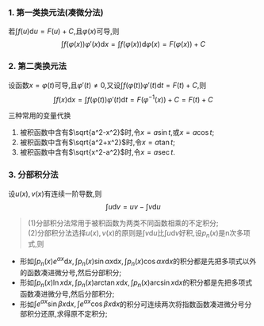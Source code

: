 ### 1. 第一类换元法(凑微分法)

若$\int f(u)\mathrm{d}u=F(u)+C$,且$\varphi(x)$可导,则
$$\int f(\varphi(x))\varphi'(x)\mathrm{d}x=\int f(\varphi(x))\mathrm{d}\varphi(x)=F(\varphi(x))+C$$

### 2. 第二类换元法

设函数$x=\varphi(t)$可导,且$\varphi'(t)\not=0$,又设$\int f(\varphi(t))\varphi'(t)\mathrm{d}t=F(t)+C$,则
$$\int f(x)\mathrm{d}x=\int f(\varphi(t))\varphi'(t)\mathrm{d}t=F(\varphi^{-1}(x))+C=F(t)+C$$

三种常用的变量代换

1. 被积函数中含有$\sqrt{a^2-x^2}$时,令$x=a\sin t$,或$x=a\cos t$;
2. 被积函数中含有$\sqrt{a^2+x^2}$时,令$x=a\tan t$;
3. 被积函数中含有$\sqrt{x^2-a^2}$时,令$x=a\sec t$.

### 3. 分部积分法

设$u(x), v(x)$有连续一阶导数,则
$$\int u\mathrm{d}v=uv-\int v\mathrm{d}u$$

> (1)分部积分法常用于被积函数为两类不同函数相乘的不定积分; <BR>
> (2)分部积分法选择$u(x),v(x)$的原则是$\int v\mathrm{d}u$比$\int u\mathrm{d}v$好积,设$p_n(x)$是n次多项式,则

- 形如$\int p_n(x)e^{\alpha x}\mathrm{d}x, \int p_n(x)\sin \alpha x\mathrm{d}x, \int p_n(x)\cos \alpha x\mathrm{d}x$的积分都是先把多项式以外的函数凑进微分号,然后分部积分;
- 形如$\int p_n(x)\ln x\mathrm{d}x, \int p_n(x)\arctan x\mathrm{d}x, \int p_n(x)\arcsin x\mathrm{d}x$的积分都是先把多项式函数凑进微分号,然后分部积分;
- 形如$\int e^{\alpha x}\sin \beta x\mathrm{d}x, \int e^{\alpha x}\cos \beta x\mathrm{d}x$的积分可连续两次将指数函数凑进微分号分部积分还原,求得原不定积分;
